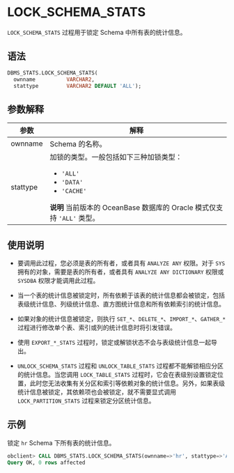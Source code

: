 # LOCK_SCHEMA_STATS 

`LOCK_SCHEMA_STATS` 过程用于锁定 Schema 中所有表的统计信息。

## 语法 

```sql
DBMS_STATS.LOCK_SCHEMA_STATS(
  ownname          VARCHAR2,
  stattype         VARCHAR2 DEFAULT 'ALL');
```

## 参数解释 

|    参数    |         解释             |
|----------|---------------------------|
| ownname  | Schema 的名称。   |
| stattype | 加锁的类型。一般包括如下三种加锁类型： <ul><li> `'ALL'` </li>  <li> `'DATA'`   </li>  <li> `'CACHE'` </li>  </ul>    **说明**  当前版本的 OceanBase 数据库的 Oracle 模式仅支持 `'ALL'` 类型。 |


## 使用说明 

* 要调用此过程，您必须是表的所有者，或者具有 `ANALYZE ANY` 权限。对于 `SYS` 拥有的对象，需要是表的所有者，或者具有 `ANALYZE ANY DICTIONARY` 权限或 `SYSDBA` 权限才能调用此过程。 

* 当一个表的统计信息被锁定时，所有依赖于该表的统计信息都会被锁定，包括表级统计信息、列级统计信息、直方图统计信息和所有依赖索引的统计信息。 

* 如果对象的统计信息被锁定，则执行 `SET_*`、`DELETE_*`、`IMPORT_*`、`GATHER_*` 过程进行修改单个表、索引或列的统计信息时将引发错误。  

* 使用 `EXPORT_*_STATS` 过程时，锁定或解锁状态不会与表级统计信息一起导出。

* `UNLOCK_SCHEMA_STATS` 过程和 `UNLOCK_TABLE_STATS` 过程都不能解锁相应分区的统计信息。当您调用 `LOCK_TABLE_STATS` 过程时，它会在表级别设置锁定位置，此时您无法收集有关分区和索引等依赖对象的统计信息。另外，如果表级统计信息被锁定，其依赖项也会被锁定，就不需要显式调用 `LOCK_PARTITION_STATS` 过程来锁定分区统计信息。


## 示例 

锁定 `hr` Schema 下所有表的统计信息。

```sql
obclient> CALL DBMS_STATS.LOCK_SCHEMA_STATS(ownname=>'hr', stattype=>'ALL');
Query OK, 0 rows affected
```